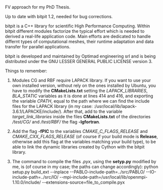 FV approach for my PhD Thesis.

Up to date with bitpit 1.2, needed for bug corrections.

bitpit is a C++ library for scientific High Performance Computing.
Within bitpit different modules factorize the typical effort which is needed to derived a real-life application code.
Main efforts are dedicated to handle differnt types of computational meshes, their runtime adaptation and data transfer for parallel applications.

bitpit is developed and maintained by Optimad engineering srl and is being distributed under the GNU LESSER GENERAL PUBLIC LICENSE version 3.

Things to remember:

1. Modules CG and RBF require LAPACK library. If you want to use your own installed version, without rely on the ones installed by Ubuntu, 
   you have to modify the **CMakeLists.txt** setting the *LAPACK_LIBRARIES*, *BLA_STATIC* variables as it is done at lines 414 and 416, 
   and exporting the variable *CPATH*, equal to the path where we can find the include files for the LAPACK library (in my case: 
   :/usr/local/lib/lapack-3.6.1/LAPACKE/include/). 
   After that, add to the variable *target_link_libraries* inside the files **CMakeLists.txt** of the directories */test/CG/* and */test/RBF/* 
   the flag **-lgfortran**.  

2. Add the flag **-fPIC** to the variables *CMAKE_C_FLAGS_RELEASE* and *CMAKE_CXX_FLAGS_RELEASE* (of course if your build mode is **Release**, otherwise
   add this flag at the variables matching your build type), to be able to link the dynamic libraries created by Cython with the bitpit library.

3. The command to compile the files *.pyx*, using the **setyp.py** modified by me, is (of course in my case; the paths can change accordingly):
   python setup.py build_ext --inplace --PABLO-include-path=../src/PABLO/ --IO-include-path=../src/IO/ --mpi-include-path=/usr/local/lib/openmpi-1.10.0/include/ 
   --extensions-source=file_to_compile.pyx  

